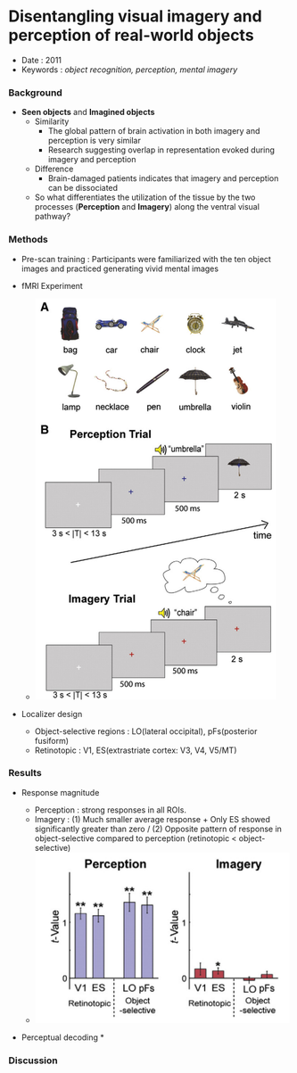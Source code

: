 # Disentangling visual imagery and perception of real-world objects

* Date : 2011
* Keywords : *object recognition, perception, mental imagery*

### Background
* **Seen objects** and **Imagined objects**
  * Similarity 
    * The global pattern of brain activation in both imagery and perception is very similar
    * Research suggesting overlap in representation evoked during imagery and perception
  * Difference
    * Brain-damaged patients indicates that imagery and perception can be dissociated
  * So what differentiates the utilization of the tissue by the two processes (**Perception** and **Imagery**) along the ventral visual pathway?

### Methods
* Pre-scan training : Participants were familiarized with the ten object images and practiced generating vivid mental images

* fMRI Experiment
  * ![](../img/paper-review/disentangling_method.png)

* Localizer design
    * Object-selective regions : LO(lateral occipital), pFs(posterior fusiform)
    * Retinotopic : V1, ES(extrastriate cortex: V3, V4, V5/MT)

### Results
* Response magnitude
  * Perception : strong responses in all ROIs.
  * Imagery : (1) Much smaller average response + Only ES showed significantly greater than zero / (2) Opposite pattern of response in object-selective compared to perception (retinotopic < object-selective)
  * ![](../img/paper-review/imagery_result1.png)

* Perceptual decoding
  * 



### Discussion